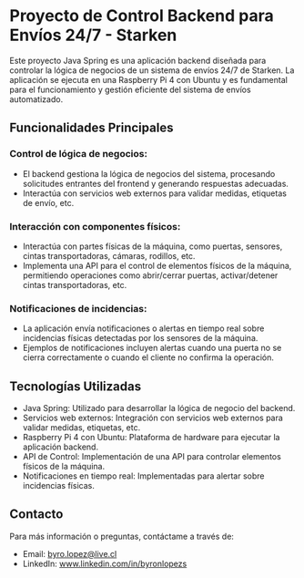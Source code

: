 # Proyecto de Control Backend para Envíos 24/7 - Starken

Este proyecto Java Spring es una aplicación backend diseñada para controlar la lógica de negocios de un sistema de envíos 24/7 de Starken. La aplicación se ejecuta en una Raspberry Pi 4 con Ubuntu y es fundamental para el funcionamiento y gestión eficiente del sistema de envíos automatizado.

## Funcionalidades Principales

### Control de lógica de negocios:
- El backend gestiona la lógica de negocios del sistema, procesando solicitudes entrantes del frontend y generando respuestas adecuadas.
- Interactúa con servicios web externos para validar medidas, etiquetas de envío, etc.

### Interacción con componentes físicos:
- Interactúa con partes físicas de la máquina, como puertas, sensores, cintas transportadoras, cámaras, rodillos, etc.
- Implementa una API para el control de elementos físicos de la máquina, permitiendo operaciones como abrir/cerrar puertas, activar/detener cintas transportadoras, etc.

### Notificaciones de incidencias:
- La aplicación envía notificaciones o alertas en tiempo real sobre incidencias físicas detectadas por los sensores de la máquina.
- Ejemplos de notificaciones incluyen alertas cuando una puerta no se cierra correctamente o cuando el cliente no confirma la operación.

## Tecnologías Utilizadas

- Java Spring: Utilizado para desarrollar la lógica de negocio del backend.
- Servicios web externos: Integración con servicios web externos para validar medidas, etiquetas, etc.
- Raspberry Pi 4 con Ubuntu: Plataforma de hardware para ejecutar la aplicación backend.
- API de Control: Implementación de una API para controlar elementos físicos de la máquina.
- Notificaciones en tiempo real: Implementadas para alertar sobre incidencias físicas.

## Contacto

Para más información o preguntas, contáctame a través de:
- Email: byro.lopez@live.cl
- LinkedIn: www.linkedin.com/in/byronlopezs

